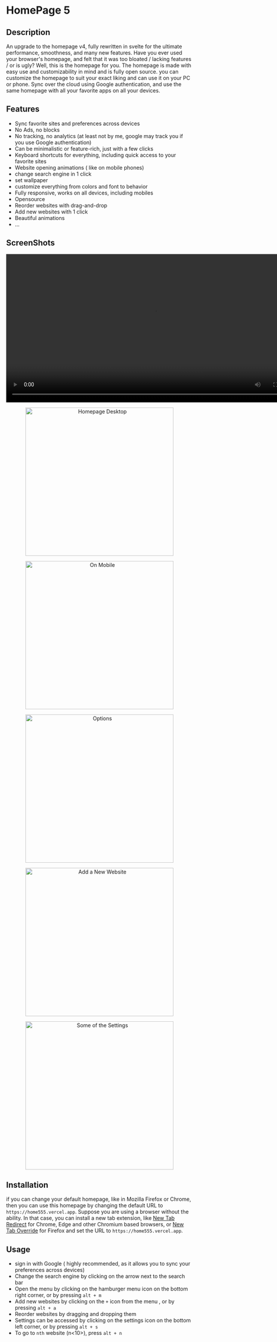 # HomePage 5

## Description
An upgrade to the homepage v4, fully rewritten in svelte for the ultimate performance, smoothness, and many new features. 
Have you ever used your browser's homepage, and felt that it was too bloated / lacking features / or is ugly? Well, this is the homepage for you.
The homepage is made with easy use and customizability in mind and is fully open source. you can customize the homepage to suit your exact liking and can use it on your PC or phone. Sync over the cloud using Google authentication, and use the same homepage with all your favorite apps on all your devices.

## Features

- Sync favorite sites and preferences across devices
- No  Ads, no blocks
- No tracking, no analytics (at least not by me, google may track you if you use Google authentication)
- Can be minimalistic or feature-rich, just with a few clicks
- Keyboard shortcuts for everything, including quick access to your favorite sites
- Website opening animations ( like on mobile phones)
- change search engine in 1 click
- set wallpaper 
- customize everything from colors and font to behavior 
- Fully responsive, works on all devices, including mobiles
- Opensource
- Reorder websites with drag-and-drop
- Add new websites with 1 click
- Beautiful animations 
- ...

## ScreenShots
<p align="center">
    <video src="https://github.com/SreejithKSGupta/homepage5/assets/72187226/5b3142c4-fbc1-47cd-9d68-ac597d5acdd2" alt="Homepage Desktop" height="400">
</p>

<p align="center">
    <img src="https://github.com/SreejithKSGupta/homepage5/assets/72187226/22e9da8d-0669-425f-af9b-6ff94e4b655d" alt="Homepage Desktop" height="400">
</p>

<p align="center">
    <img src="https://github.com/SreejithKSGupta/homepage5/assets/72187226/544e3bf9-b7d2-4fd2-9604-15d5f19ce32d" alt="On Mobile" height="400">
</p>

<p align="center">
    <img src="https://github.com/SreejithKSGupta/homepage5/assets/72187226/0c391501-886a-4dad-9670-b359dc3ae7b7" alt="Options" height="400">
</p>

<p align="center">
    <img src="https://github.com/SreejithKSGupta/homepage5/assets/72187226/6ba80d67-7ed6-489c-8dfd-ea197b53bf89" alt="Add a New Website" height="400">
</p>

<p align="center">
    <img src="https://github.com/SreejithKSGupta/homepage5/assets/72187226/3cb2dbcc-678a-49ba-8e96-ee20cc8fe37e" alt="Some of the Settings" height="400">
</p>




## Installation
   if you can change your default homepage, like in Mozilla Firefox or Chrome, then you can use this homepage by changing the default URL to `https://home555.vercel.app`.
   Suppose you are using a browser without the ability. In that case, you can install a new tab extension, like [New Tab Redirect](https://chrome.google.com/webstore/detail/new-tab-redirect/icpgjfneehieebagbmdbhnlpiopdcmna) for Chrome, Edge and other Chromium based browsers, or [New Tab Override](https://addons.mozilla.org/en-US/firefox/addon/new-tab-override/) for Firefox and set the URL to `https://home555.vercel.app`.   


## Usage
  - sign in with Google ( highly recommended, as it allows you to sync your preferences across devices)
  - Change the search engine by clicking on the arrow next to the search bar
  - Open the menu by clicking on the hamburger menu icon on the bottom right corner, or by pressing `alt + m`
  - Add new websites by clicking on the `+` icon from the menu , or by pressing `alt + a`
  - Reorder websites by dragging and dropping them
  - Settings can be accessed by clicking on the settings icon on the bottom left corner, or by pressing `alt + s`
  - To go to `nth` website (n<10>), press `alt + n` 
